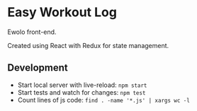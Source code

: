 # Easy Workout Log

Ewolo front-end. 

Created using React with Redux for state management.

## Development

- Start local server with live-reload: `npm start`
- Start tests and watch for changes: `npm test`
- Count lines of js code: `find . -name '*.js' | xargs wc -l`
